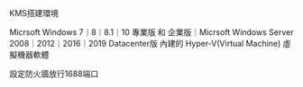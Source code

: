 KMS搭建環境

Micrsoft Windows 7｜8｜8.1｜10 專業版 和 企業版｜Micrsoft Windows Server 2008｜2012｜2016｜2019 Datacenter版 內建的 Hyper-V(Virtual Machine) 虛擬機器軟體

   
設定防火牆放行1688端口


